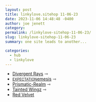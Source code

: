 ```yaml
---
layout: post
title: linkylove.sitehop 11-06-23
date: 2023-11-06 14:48:48 -0400
author: joe jenett
category: 
permalink: /linkylove-sitehop-11-06-23/
slug: linkylove-sitehop-11-06-23
summary: one site leads to another...

categories:
  - hub
  - linkylove
---
```

<ul class="linkylove">
	<li><a title="Divergent Rays" href="https://divergentrays.com/">Divergent Rays</a> <span title="led to site shown below">⇾</span></li>
	<li><a title="EXPECTATIONemesis" href="https://expectationemesis.net/"><small>EXPECTATION</small>emesis</a> <span title="led to site shown below">⇾</span></li>
	<li><a title="Prismatic-Realm 4.5" href="https://prismatic-realm.net/">Prismatic-Realm</a> <span title="led to site shown below">⇾</span></li>
	<li><a title="†Tainted Wingz†" href="https://taintedwings.xyz/">Tainted Wingz</a> <span title="led to site shown below">⇾</span></li>
	<li><a title="Red Velvet - definitely NOT a diary" href="https://redvelvet.cc/">Red Velvet</a></li>
</ul>
<a style="display:none;" href="https://brid.gy/publish/mastodon"><small>(cross-posted to mastodon)</small></a>